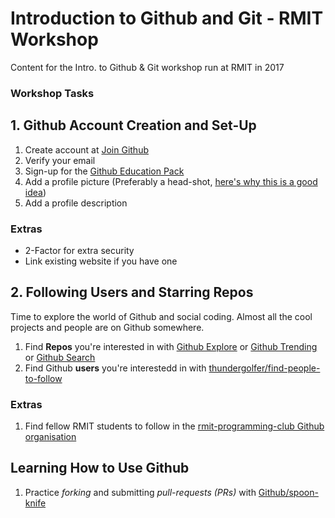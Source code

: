# Introduction to Github and Git - RMIT Workshop
Content for the Intro. to Github &amp; Git workshop run at RMIT in 2017

### Workshop Tasks 

## 1. Github Account Creation and Set-Up

1. Create account at [Join Github](https://github.com/join?source=header-home)
2. Verify your email
3. Sign-up for the [Github Education Pack](https://education.github.com/pack)
4. Add a profile picture (Preferably a head-shot, [here's why this is a good idea](http://www.huffingtonpost.com/susan-p-joyce/5-reasons-you-must-have-a_b_5390858.html))
5. Add a profile description

### Extras 

* 2-Factor for extra security
* Link existing website if you have one

## 2. Following Users and Starring Repos

Time to explore the world of Github and social coding. Almost all the cool projects and people are on Github somewhere. 

1. Find **Repos** you're interested in with [Github Explore](https://github.com/explore) or [Github Trending](https://github.com/trending) or [Github Search](https://github.com/search?utf8=%E2%9C%93&q=Tensorflow)
2. Find Github **users** you're interestedd in with [thundergolfer/find-people-to-follow](https://github.com/thundergolfer/automated-github-organization-invites)

### Extras 
1. Find fellow RMIT students to follow in the [rmit-programming-club Github organisation](https://github.com/orgs/rmit-programming-club/people)

## Learning How to Use Github

1. Practice *forking* and submitting *pull-requests (PRs)* with [Github/spoon-knife](https://github.com/octocat/Spoon-Knife)
